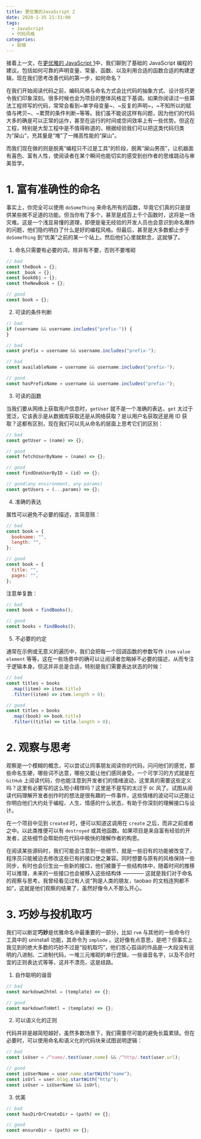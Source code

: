 ```yaml
---
title: 更优雅的JavaScript 2
date: 2020-1-35 21:31:00
tags:
  - JavaScript
  - 代码风格
categories:
  - 前端
---
```


接着上一文，在[更优雅的 JavaScript 1](/2019/12/13/more-elegant-javascript-1/)中，我们聊到了基础的 JavaScript 编程的建议。包括如何可靠的声明变量、常量、函数、以及利用合适的函数合适的构建逻辑，现在我们思考改善代码的第一步，如何命名？

在我们开始阅读代码之前，编码风格与命名方式会比代码的抽象方式、设计技巧更令我们印象深刻。很多时候也会为项目的整体风格定下基调。如果你阅读过一些算法工程师写的代码，常常会看到~单字母变量~、~反复的声明~，~不知所以的赋值与拷贝~、~累赘的条件判断~等等。我们虽不能说这样有问题，因为他们的代码大多的确是可以正常的运作，甚至在运行的时间或空间效率上有一些优势。但这在工程，特别是大型工程中是不值得称道的，根据经验我们可以把这类代码归类为“屎山”，充其量是“堆”了一摊高性能的“屎山”。

而我们现在做的则是脱离“编程只不过是工具”的阶段，脱离“屎山男孩”，让机器面有喜色、富有人性，使阅读者在某个瞬间也能切实的感受到创作者的思维跳动与审美哲学。

# 1. 富有准确性的命名

事实上，你完全可以使用 `doSomeThing` 来命名所有的函数，毕竟它们真的只是提供某些微不足道的功能。但当你有了多个，甚至是成百上千个函数时，这将是一场灾难。这是一个浅显易懂的道理，即便是毫无经验的开发人员也会意识到命名爆炸的问题，他们隐约明白了什么是好的编程风格。但最后，甚至是大多数都止步于 `doSomeThing` 到“优美”之前的某一个站上。然后他们心里就默念，这就够了。

1.  命名只需要有必要的词，除非有不要，否则不要堆砌

```javascript
// bad
const theBook = {};
const _book = {};
const bookObj = {};
const theNewBook = {};

// good
const book = {};
```

2. 可读的条件判断

```javascript
// bad
if (username && username.includes("prefix-")) {
}

// bad
const prefix = username && username.includes("prefix-");

// bad
const availableName = username && username.includes("prefix-");

// good
const hasPrefixName = username && username.includes("prefix-");
```

3. 可读的函数

当我们要从网络上获取用户信息时，`getUser` 就不是一个准确的表达，`get` 太过于宽泛，它该表示是从数据库获取还是从网络获取？是以用户名获取还是用 ID 获取？这都有区别，现在我们可以先从命名的层面上思考它们的区别：

```javascript
// bad
const getUser = (name) => {};

// good
const fetchUserByName = (name) => {};

// good
const findOneUserByID = (id) => {};

// good(any environment, any params)
const getUsers = (...params) => {};
```

4. 准确的表达

属性可以避免不必要的描述，言简意赅：

```javascript
// bad
const book = {
  bookname: "",
  length: "",
};

// good
const book = {
  title: "",
  pages: "",
};
```

注意单复数：

```javascript
// bad
const book = findBooks();

// good
const books = findBooks();
```

5. 不必要的约定

通常在示例或无意义的遍历中，我们会把每一个回调函数的参数写作 `item` `value` `element` 等等，这在一些场景中的确可以让阅读者忽略掉不必要的描述，从而专注于逻辑本身。但这并非总是合适，特别是我们需要表达状态的时候：

```javascript
// bad
const titles = books
  .map((item) => item.title)
  .filter((item) => item.length > 0);

// good
const titles = books
  .map((book) => book.title)
  .filter((title) => title.length > 0);
```

# 2. 观察与思考

观察是一个模糊的概念，可以尝试让同事朋友阅读你的代码，问问他们的感觉，那些命名生硬，哪些词不达意，哪些又能让他们感同身受。一个可学习的方式就是在 `GitHub` 上阅读代码，你也能注意到开发者们的情绪波动，这里真的需要这些定义吗？这里有必要写的这么短小精悍吗？这里是不是写的太过于 `OC` 风了。试图从阅读代码理解开发者创作时的想法是很有趣的一件事件，这些情绪的波动可以还能让你明白他们大约处于编程、人生、情感的什么状态，有助于你深刻的理解接口与设计。

在一个项目中见到 `created` 时，便可以知道这调用在 `create` 之后，而非之前或者之中。以此类推便可以有 `destroyed` 或其他函数。如果项目是来自富有经验的开发者，这些细节会帮助你在代码中极快的理解作者的构思。

在阅读某些源码时，我们可能会注意到一些细节，就是一些旧有的功能被改变了，程序员只能被迫去修改这些已有的接口使之兼容。同时想要与原有的风格保持一些同步，有时也会衍生出一些新的接口，他们被置于一些结构体中，随着时间的推移可以推理，未来的一些接口也会被移入这些结构体 ———— 这就是我们对于命名的观察与思考。我曾经看见过有人说“狗是人类的朋友，taobao 的文档连狗都不如”，这就是他们观察的结果了，虽然好像令人不那么开心。

# 3. 巧妙与投机取巧

我们可以断定**巧妙**是优雅命名中最重要的一部分，比如 `rvm` 与其他的一些命令行工具中的 uninstall 功能，其命令为 `implode` 。这好像有点意思，是吧？但事实上我见到的绝大多数的巧妙不过是“投机取巧”，他们苦心孤诣的作品是一大段没有说明的八进制、二进制代码，一堆三元堆砌的单行逻辑，一些谐音名字，以及不合时宜的正则表达式等等，这并不漂亮，这是歧路。

1. 自作聪明的谐音

```javascript
// bad
const markdowm2html = (template) => {};

// good
const markdownToHmtl = (template) => {};
```

2. 可以语义化的正则

代码并非是越简短越好，虽然多数场景下，我们需要尽可能的避免长篇累牍。但在必要时，可以使用命名和语义化的代码块来试图说明逻辑：

```javascript
// bad
const isUser = /^name/.test(user.name) && /^http/.test(user.url);

// good
const isUserName = user.name.startWith("name");
const isUrl = user.blog.startWith("http");
const isUser = isUserName && isUrl;
```

3. 优美

```javascript
// bad
const hasDirOrCreateDir = (path) => {};

// good
const ensureDir = (path) => {};
```
